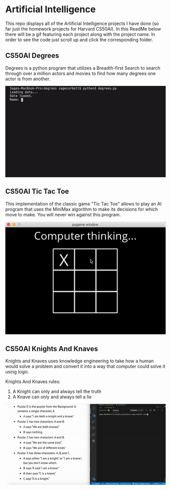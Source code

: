 # Artificial Intelligence

This repo displays all of the Artificial Intelligence projects I have done (so far just the homework projects for Harvard CS50AI). In this ReadMe below there will be a gif featuring each project along with the project name. In order to see the code just scroll up and click the corresponding folder.


## CS50AI Degrees 

Degrees is a python program that utilizes a Breadth-first Search to search through over a million actors and movies to find how many degrees one actor is from another.

![Gif showing degrees](./assets/gifs/Degrees.gif)






## CS50AI Tic Tac Toe

This implementation of the classic game "Tic Tac Toe" allows to play an AI program that uses the MiniMax algorithm to make its decisions for which move to make. You will never win against this program.

![Gif showing Tic Tac Toe game](./assets/gifs/ttt.gif)






## CS50AI Knights And Knaves

Knights and Knaves uses knowledge engineering to take how a human would solve a problem and convert it into a way that computer could solve it using logic.

Knights And Knaves rules: 
1. A Knight can only and always tell the truth
2. A Knave can only and always tell a lie

![Gif showing Knights and Knaves](./assets/gifs/Knights_and_Knaves.gif)
